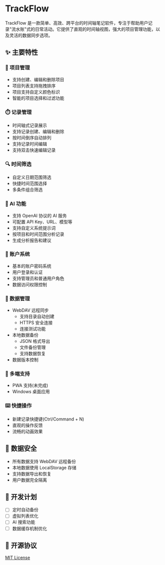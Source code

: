 # TrackFlow

TrackFlow 是一款简单、高效、跨平台的时间轴笔记软件，专注于帮助用户记录"流水账"式的日常活动。它提供了直观的时间轴视图，强大的项目管理功能，以及灵活的数据同步选项。

## ✨ 主要特性

### 📝 项目管理
- 支持创建、编辑和删除项目
- 项目列表支持拖拽排序
- 项目支持自定义颜色标识
- 智能的项目选择和过滤功能

### ⏱️ 记录管理
- 时间轴式记录展示
- 支持记录创建、编辑和删除
- 按时间倒序自动排列
- 支持记录时间编辑
- 支持双击快速编辑记录

### 🔍 时间筛选
- 自定义日期范围筛选
- 快捷时间范围选择
- 多条件组合筛选

### 🤖 AI 功能
- 支持 OpenAI 协议的 AI 服务
- 可配置 API Key、URL、模型等
- 支持自定义系统提示词
- 按项目和时间范围分析记录
- 生成分析报告和建议

### 👥 账户系统
- 基本的账户密码系统
- 用户登录和认证
- 支持管理员和普通用户角色
- 数据访问权限控制

### 💾 数据管理
- WebDAV 远程同步
  - 支持目录自动创建
  - HTTPS 安全连接
  - 连接测试功能
- 本地数据备份
  - JSON 格式导出
  - 文件备份管理
  - 支持数据恢复
- 数据版本控制

### 📱 多端支持
- PWA 支持(未完成)
- Windows 桌面应用

### ⌨️ 快捷操作
- 新建记录快捷键(Ctrl/Command + N)
- 直观的操作反馈
- 流畅的动画效果

## 🔐 数据安全

- 所有数据支持 WebDAV 远程备份
- 本地数据使用 LocalStorage 存储
- 支持数据导出和恢复
- 用户数据完全隔离

## 🎯 开发计划

- [ ] 定时自动备份
- [ ] 虚拟列表优化
- [ ] AI 搜索功能
- [ ] 数据缓存机制优化

## 📄 开源协议

[MIT License](LICENSE) 